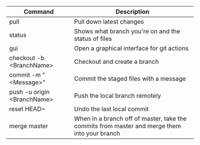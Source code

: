 Command | Description
--- | ---
pull | Pull down latest changes
status | Shows what branch you're on and the status of files
gui | Open a graphical interface for git actions
checkout -b \<BranchName\> | Checkout and create a branch
commit -m "\<Message\>" | Commit the staged files with a message
push -u origin \<BranchName\> | Push the local branch remotely
reset HEAD~ | Undo the last local commit
merge master | When in a branch off of master, take the commits from master and merge them into your branch

